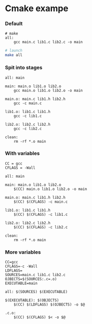 # Cmake exampe

### Default
```make
# make
all:
    gcc main.c lib1.c lib2.c -o main
```
```bash
# launch
make all
```
### Spit into stages
```make
all: main

main: main.o lib1.o lib2.o
    gcc main.o lib1.o lib2.o -o main

main.o: main.c lib1.h lib2.h
    gcc -c main.c

lib1.o: lib1.c lib1.h
    gcc -c lib1.c

lib2.o: lib2.c lib2.h
    gcc -c lib2.c

clean:
    rm -rf *.o main
```

### With variables
```make
CC = gcc
CFLAGS = -Wall

all: main

main: main.o lib1.o lib2.o
    $(СС) main.o lib1.o lib2.o -o main

main.o: main.c lib1.h lib2.h
    $(CC) $(CFLAGS) -c main.c

lib1.o: lib1.c lib1.h
    $(CC) $(CFLAGS) -c lib1.c

lib2.o: lib2.c lib2.h
    $(CC) $(CFLAGS) -c lib2.c

clean:
    rm -rf *.o main
```

### More variables
```make
CC=gcc
CFLAGS=-c -Wall
LDFLAGS= 
SOURCES=main.c lib1.c lib2.c
OJBECTS=$(SOURCES:.c=.o)
EXECUTABLE=main

all: $(SOURCES) $(EXECUTABLE)

$(EXECUTABLE): $(OBJECTS)
    $(CC) $(LDFLAGS) $(OJBECTS) -o $@

.c.o:
    $(CC) $(CFLAGS) $< -o $@
```


